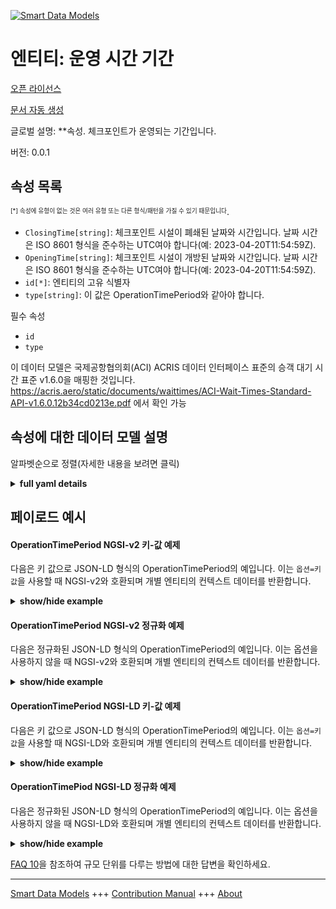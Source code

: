 <!-- 10-Header -->  
[![Smart Data Models](https://smartdatamodels.org/wp-content/uploads/2022/01/SmartDataModels_logo.png "Logo")](https://smartdatamodels.org)  
엔티티: 운영 시간 기간  
=============<!-- /10-Header -->  
<!-- 15-License -->  
[오픈 라이선스](https://github.com/smart-data-models//dataModel.ACRIS/blob/master/OperationTimePeriod/LICENSE.md)  
[문서 자동 생성](https://docs.google.com/presentation/d/e/2PACX-1vTs-Ng5dIAwkg91oTTUdt8ua7woBXhPnwavZ0FxgR8BsAI_Ek3C5q97Nd94HS8KhP-r_quD4H0fgyt3/pub?start=false&loop=false&delayms=3000#slide=id.gb715ace035_0_60)  
<!-- /15-License -->  
<!-- 20-Description -->  
글로벌 설명: **속성. 체크포인트가 운영되는 기간입니다.  
버전: 0.0.1  
<!-- /20-Description -->  
<!-- 30-PropertiesList -->  

## 속성 목록  

<sup><sub>[*] 속성에 유형이 없는 것은 여러 유형 또는 다른 형식/패턴을 가질 수 있기 때문입니다</sub></sup>.  
- `ClosingTime[string]`: 체크포인트 시설이 폐쇄된 날짜와 시간입니다. 날짜 시간은 ISO 8601 형식을 준수하는 UTC여야 합니다(예: 2023-04-20T11:54:59Z).  - `OpeningTime[string]`: 체크포인트 시설이 개방된 날짜와 시간입니다. 날짜 시간은 ISO 8601 형식을 준수하는 UTC여야 합니다(예: 2023-04-20T11:54:59Z).  - `id[*]`: 엔티티의 고유 식별자  - `type[string]`: 이 값은 OperationTimePeriod와 같아야 합니다.  <!-- /30-PropertiesList -->  
<!-- 35-RequiredProperties -->  
필수 속성  
- `id`  - `type`  <!-- /35-RequiredProperties -->  
<!-- 40-RequiredProperties -->  
이 데이터 모델은 국제공항협의회(ACI) ACRIS 데이터 인터페이스 표준의 승객 대기 시간 표준 v1.6.0을 매핑한 것입니다. https://acris.aero/static/documents/waittimes/ACI-Wait-Times-Standard-API-v1.6.0.12b34cd0213e.pdf 에서 확인 가능  
<!-- /40-RequiredProperties -->  
<!-- 50-DataModelHeader -->  
## 속성에 대한 데이터 모델 설명  
알파벳순으로 정렬(자세한 내용을 보려면 클릭)  
<!-- /50-DataModelHeader -->  
<!-- 60-ModelYaml -->  
<details><summary><strong>full yaml details</strong></summary>    
```yaml  
OperationTimePeriod:    
  description: Property. The time period over which the Checkpoint is operating.    
  properties:    
    ClosingTime:    
      description: 'The date and time from when the Checkpoint Facility is closed. Date time should be UTC, compliant with ISO 8601 format (e.g. 2023-04-20T11:54:59Z)'    
      type: string    
      x-ngsi:    
        type: Property    
    OpeningTime:    
      description: 'The date and time from when the Checkpoint Facility is open. Date time should be UTC, compliant with ISO 8601 format (e.g. 2023-04-20T11:54:59Z)'    
      type: string    
      x-ngsi:    
        type: Property    
    id:    
      anyOf:    
        - description: Identifier format of any NGSI entity    
          maxLength: 256    
          minLength: 1    
          pattern: ^[\w\-\.\{\}\$\+\*\[\]`|~^@!,:\\]+$    
          type: string    
          x-ngsi:    
            type: Property    
        - description: Identifier format of any NGSI entity    
          format: uri    
          type: string    
          x-ngsi:    
            type: Property    
      description: Unique identifier of the entity    
      x-ngsi:    
        type: Property    
    type:    
      description: It must be equal to OperationTimePeriod.    
      enum:    
        - OperationTimePeriod    
      type: string    
      x-ngsi:    
        type: Property    
  required:    
    - id    
    - type    
  type: object    
  x-derived-from: https://acris.aero/static/documents/waittimes/ACI-Wait-Times-API-Specification-v1.6.0.1c4ec122da9a.yaml    
  x-disclaimer: 'Redistribution and use in source and binary forms, with or without modification, are permitted  provided that the license conditions are met. Copyleft (c) 2022 Contributors to Smart Data Models Program'    
  x-license-url: https://github.com/smart-data-models/dataModel.ACRIS/blob/master/OperationTimePeriod/LICENSE.md    
  x-model-schema: https://smart-data-models.github.io/dataModel.ACRIS/OperationTimePeriod/schema.json    
  x-model-tags: ACRIS    
  x-version: 0.0.1    
```  
</details>    
<!-- /60-ModelYaml -->  
<!-- 70-MiddleNotes -->  
<!-- /70-MiddleNotes -->  
<!-- 80-Examples -->  
## 페이로드 예시  
#### OperationTimePeriod NGSI-v2 키-값 예제  
다음은 키 값으로 JSON-LD 형식의 OperationTimePeriod의 예입니다. 이는 `옵션=키값`을 사용할 때 NGSI-v2와 호환되며 개별 엔티티의 컨텍스트 데이터를 반환합니다.  
<details><summary><strong>show/hide example</strong></summary>    
```json  
{  
    "id": "urn:ngsi-ld:OperationTimePeriod:id:XCIN:24494142",  
    "type": "OperationTimePeriod",  
    "ClosingTime": "23:59:02Z",  
    "OpeningTime": "00:00:00Z"  
}  
```  
</details>  
#### OperationTimePeriod NGSI-v2 정규화 예제  
다음은 정규화된 JSON-LD 형식의 OperationTimePeriod의 예입니다. 이는 옵션을 사용하지 않을 때 NGSI-v2와 호환되며 개별 엔티티의 컨텍스트 데이터를 반환합니다.  
<details><summary><strong>show/hide example</strong></summary>    
```json  
{  
  "id": "urn:ngsi-ld:OperationTimePeriod:id:BCTN:53140922",  
  "type": "OperationTimePeriod",  
  "ClosingTime": {  
    "type": "date-time",  
    "value": "23:59:02Z"  
  },  
  "OpeningTime": {  
    "type": "date-time",  
    "@value": "00:00:02Z"  
  }  
}  
```  
</details>  
#### OperationTimePeriod NGSI-LD 키-값 예제  
다음은 키 값으로 JSON-LD 형식의 OperationTimePeriod의 예입니다. 이는 `옵션=키값`을 사용할 때 NGSI-LD와 호환되며 개별 엔티티의 컨텍스트 데이터를 반환합니다.  
<details><summary><strong>show/hide example</strong></summary>    
```json  
{  
    "id": "urn:ngsi-ld:OperationTimePeriod:id:XCIN:24494142",  
    "type": "OperationTimePeriod",  
    "ClosingTime": "23:59:02Z",  
    "OpeningTime": "00:00:00Z",  
    "@context": [  
        "https://raw.githubusercontent.com/smart-data-models/dataModel.ACRIS/master/context.jsonld"  
    ]  
}  
```  
</details>  
#### OperationTimePiod NGSI-LD 정규화 예제  
다음은 정규화된 JSON-LD 형식의 OperationTimePeriod의 예입니다. 이는 옵션을 사용하지 않을 때 NGSI-LD와 호환되며 개별 엔티티의 컨텍스트 데이터를 반환합니다.  
<details><summary><strong>show/hide example</strong></summary>    
```json  
{  
  "id": "urn:ngsi-ld:OperationTimePeriod:id:BCTN:53140922",  
  "type": "OperationTimePeriod",  
  "ClosingTime": {  
    "type": "Property",  
    "value": {  
      "@type": "date-time",  
      "@value": "23:59:02Z"  
    }  
  },  
  "OpeningTime": {  
    "type": "Property",  
    "value": {  
      "@type": "date-time",  
      "@value": "00:00:02Z"  
    }  
  },  
  "@context": [  
    "https://raw.githubusercontent.com/smart-data-models/dataModel.ACRIS/master/context.jsonld"  
  ]  
}  
```  
</details><!-- /80-Examples -->  
<!-- 90-FooterNotes -->  
<!-- /90-FooterNotes -->  
<!-- 95-Units -->  
[FAQ 10](https://smartdatamodels.org/index.php/faqs/)을 참조하여 규모 단위를 다루는 방법에 대한 답변을 확인하세요.  
<!-- /95-Units -->  
<!-- 97-LastFooter -->  
---  
[Smart Data Models](https://smartdatamodels.org) +++ [Contribution Manual](https://bit.ly/contribution_manual) +++ [About](https://bit.ly/Introduction_SDM)<!-- /97-LastFooter -->  

